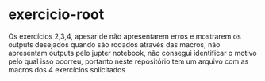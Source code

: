 # exercicio-root

Os exercícios 2,3,4, apesar de não apresentarem erros e mostrarem os outputs desejados quando são rodados através das macros, não apresentam outputs pelo jupter notebook, não consegui identificar o motivo pelo qual isso ocorreu, portanto neste repositório tem um arquivo com as macros dos 4 exercícios solicitados
